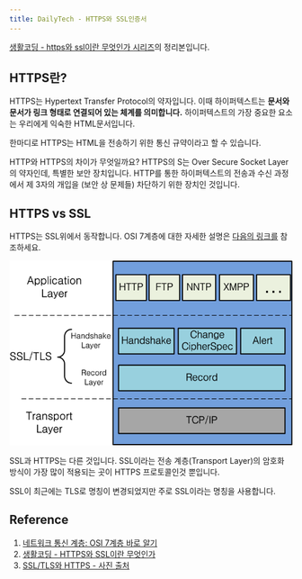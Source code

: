 ```yaml
---
title: DailyTech - HTTPS와 SSL인증서
---
```


[생활코딩 - https와 ssl이란 무엇인가 시리즈](https://www.youtube.com/watch?v=0cfUVrQW_yg&list=PLCZ-8rvakaqbplQZAoUku8uuxUgbLQm-1)의 정리본입니다.

## HTTPS란?

HTTPS는 Hypertext Transfer Protocol의 약자입니다. 이때 하이퍼텍스트는 **문서와 문서가 링크 형태로 연결되어 있는 체계를 의미합니다.** 하이퍼텍스트의 가장 중요한 요소는 우리에게 익숙한 HTML문서입니다.

한마디로 HTTPS는 HTML을 전송하기 위한 통신 규약이라고 할 수 있습니다.

HTTP와 HTTPS의 차이가 무엇일까요? HTTPS의 S는 Over Secure Socket Layer의 약자인데, 특별한 보안 장치입니다. HTTP를 통한 하이퍼텍스트의 전송과 수신 과정에서 제 3자의 개입을 (보안 상 문제들) 차단하기 위한 장치인 것입니다.

## HTTPS vs SSL

HTTPS는 SSL위에서 동작합니다. OSI 7계층에 대한 자세한 설명은 [다음의 링크를](https://www.sharedit.co.kr/posts/7482) 참조하세요.

![ssl](../.vuepress/assets/daily/ssl.png)

SSL과 HTTPS는 다른 것입니다. SSL이라는 전송 계층(Transport Layer)의 암호화 방식이 가장 많이 적용되는 곳이 HTTPS 프로토콜인것 뿐입니다.

SSL이 최근에는 TLS로 명칭이 변경되었지만 주로 SSL이라는 명칭을 사용합니다.

## Reference

1. [네트워크 통신 계층: OSI 7계층 바로 알기](https://www.sharedit.co.kr/posts/7482)
2. [생활코딩 - HTTPS와 SSL이란 무엇인가](https://www.youtube.com/watch?v=0cfUVrQW_yg&list=PLCZ-8rvakaqbplQZAoUku8uuxUgbLQm-1)
3. [SSL/TLS와 HTTPS - 사진 출처](https://www.lesstif.com/ws/ssl-tls-https-43843962.html)
